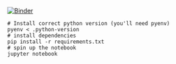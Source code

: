 [![Binder](https://mybinder.org/badge_logo.svg)](https://mybinder.org/v2/gh/ServiceInnovationLab/bagel-jam/master)


```
# Install correct python version (you'll need pyenv)
pyenv < .python-version
# install dependencies
pip install -r requirements.txt
# spin up the notebook
jupyter notebook
```
